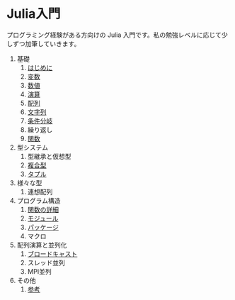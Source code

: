 # Julia入門

プログラミング経験がある方向けの Julia 入門です。私の勉強レベルに応じて少しずつ加筆していきます。

1. 基礎
    1. [はじめに](はじめに.md)
    1. [変数](変数.md)
    1. [数値](数値.md)
    1. [演算](演算.md)
    1. [配列](配列.md)
    1. [文字列](文字列.md)
    1. [条件分岐](条件分岐.md)
    1. 繰り返し
    1. [関数](関数.md)
1. 型システム
    1. 型継承と仮想型
    1. [複合型](複合型.md)
    1. [タプル](タプル.md)
1. 様々な型
    1. 連想配列
1. プログラム構造
    1. [関数の詳細](関数の詳細.md)
    1. [モジュール](モジュール.md)
    1. [パッケージ](パッケージ.md)
    1. マクロ
1. 配列演算と並列化
    1. [ブロードキャスト](ブロードキャスト.md)
    1. スレッド並列
    1. MPI並列
1. その他
    1. [参考](参考.md)

